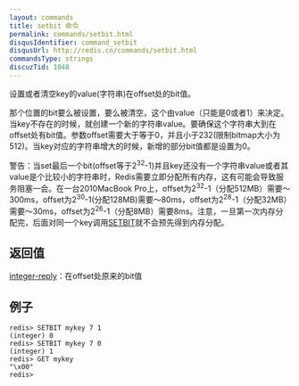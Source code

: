 ```yaml
---
layout: commands
title: setbit 命令
permalink: commands/setbit.html
disqusIdentifier: command_setbit
disqusUrl: http://redis.cn/commands/setbit.html
commandsType: strings
discuzTid: 1048
---
```


设置或者清空key的value(字符串)在offset处的bit值。

那个位置的bit要么被设置，要么被清空，这个由value（只能是0或者1）来决定。当key不存在的时候，就创建一个新的字符串value。要确保这个字符串大到在offset处有bit值。参数offset需要大于等于0，并且小于232(限制bitmap大小为512)。当key对应的字符串增大的时候，新增的部分bit值都是设置为0。

警告：当set最后一个bit(offset等于2<sup>32</sup>-1)并且key还没有一个字符串value或者其value是个比较小的字符串时，Redis需要立即分配所有内存，这有可能会导致服务阻塞一会。在一台2010MacBook Pro上，offset为2<sup>32</sup>-1（分配512MB）需要～300ms，offset为2<sup>30</sup>-1(分配128MB)需要～80ms，offset为2<sup>28</sup>-1（分配32MB）需要～30ms，offset为2<sup>26</sup>-1（分配8MB）需要8ms。注意，一旦第一次内存分配完，后面对同一个key调用[SETBIT](/commands/setbit.html)就不会预先得到内存分配。

## 返回值

[integer-reply](/topics/protocol.html#integer-reply)：在offset处原来的bit值

## 例子

	redis> SETBIT mykey 7 1
	(integer) 0
	redis> SETBIT mykey 7 0
	(integer) 1
	redis> GET mykey
	"\x00"
	redis> 
